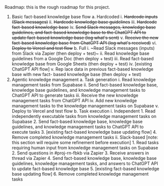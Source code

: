 Roadmap: this is the rough roadmap for this project.

1. Basic fact-based knowledge base flow
    a. Hardcoded
        i. ~~Hardcode inputs (Slack messages)~~
        ii. ~~Hardcode knowledge base guidelines~~
        iii. ~~Hardcode fact-based knowledge base~~
        iv. ~~Send Slack messages, knowledge base guidelines, and fact-based
        knowledge base to the ChatGPT API to update fact-based knowledge
        base (log what's sent)~~
        v. ~~Receive the new fact-based knowledge base from ChatGPT API (log
        what's received)~~
        vi. ~~Deploy to Vercel and test flow~~
    b. Full
        i. ~Read Slack messages (inputs) from Slack via Zapier (then deploy +
        test)~
        ii. Read knowledge base guidelines from a Google Doc (then deploy +
        test)
        iii. Read fact-based knowledge base from Google Sheets (then deploy +
        test) 
        iv. [existing ChatGPT API flow]
        v. Rep  lace data in previous fact-based knowledge base with new fact-
        based knowledge base (then deploy + test)
2. Agentic knowledge management
    a. Task generation
        i. Read knowledge management tasks from Supabase
        ii. Send fact-based knowledge base, knowledge base guidelines, and
        knowledge management tasks to ChatGPT API to generate tasks
        iii. Receive the new knowledge management tasks from ChatGPT API
        iv. Add new knowledge management tasks to the knowledge
        management tasks on Supabase
        v. Deploy to Vercel and test flow
    b. Task execution
        i. Independent
            1. Read independently executable tasks from knowledge
            management tasks on Supabase
            2. Send fact-based knowledge base, knowledge base guidelines, and
            knowledge management tasks to ChatGPT API to execute tasks
            3. [existing fact-based knowledge base updating flow]
            4. Remove completed knowledge management tasks
        ii. Slack-based [note: this section will require some refinement before
        execution]
            1. Read tasks requiring human input from knowledge management
            tasks on Supabase
            2. Send questions in #proj-rn-fbkb via Zapier
            3. Receive answers in thread via Zapier
            4. Send fact-based knowledge base, knowledge base guidelines,
            knowledge management tasks, and answers to ChatGPT API to
            update fact-based knowledge base
            5. [existing fact-based knowledge base updating flow]
            6. Remove completed knowledge management tasks